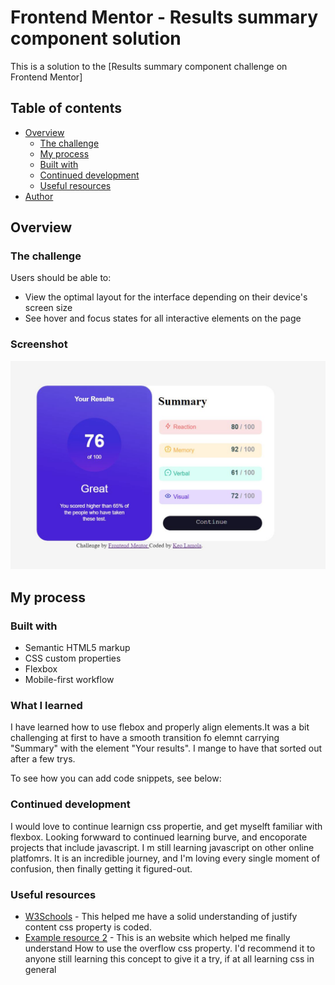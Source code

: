 # Frontend Mentor - Results summary component solution

This is a solution to the [Results summary component challenge on Frontend Mentor]

## Table of contents

- [Overview](#overview)
  - [The challenge](#Results-summary-component-solution)
  - [My process](#my-process)
  - [Built with](#html-css)
  - [Continued development](#continued-development)
  - [Useful resources](#MDN-mozilla_W3Schools)
- [Author](#Keo-Lamola)



## Overview

### The challenge

Users should be able to:

- View the optimal layout for the interface depending on their device's screen size
- See hover and focus states for all interactive elements on the page

### Screenshot

![](./screenshot.jpg)


## My process

### Built with

- Semantic HTML5 markup
- CSS custom properties
- Flexbox
- Mobile-first workflow

### What I learned

I have learned how to use flebox and properly align elements.It was a bit challenging at first to have a smooth transition fo elemnt carrying "Summary" with the element "Your results". I mange to have that sorted out after a few trys.

To see how you can add code snippets, see below:

### Continued development

I would love to continue learnign css propertie, and get myselft familiar with flexbox. Looking forwward to continued learning burve, and encoporate projects that include javascript. I m still learning javascript on other online platfomrs. It is an incredible journey, and I'm loving every single moment of confusion, then finally getting it figured-out.


### Useful resources

- [W3Schools](https://www.w3schools.com/) - This helped me have a solid understanding of justify content css property is coded.
- [Example resource 2](https://developer.mozilla.org/en-US/) - This is an website which helped me finally understand  How to use the overflow css property. I'd recommend it to anyone still learning this concept to give it a try, if at all learning css in general